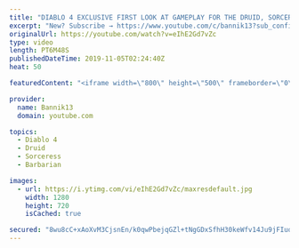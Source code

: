 ```yaml
---
title: "DIABLO 4 EXCLUSIVE FIRST LOOK AT GAMEPLAY FOR THE DRUID, SORCERESS AND BARBARIAN CLASSES!"
excerpt: "New? Subscribe → https://www.youtube.com/c/bannik13?sub_confirmation=1 Diablo 4 is coming!!!! It is official! Let's check out the exclusive first look at game ..."
originalUrl: https://youtube.com/watch?v=eIhE2Gd7vZc
type: video
length: PT6M48S
publishedDateTime: 2019-11-05T02:24:40Z
heat: 50

featuredContent: "<iframe width=\"800\" height=\"500\" frameborder=\"0\" src=\"https://www.youtube.com/embed/eIhE2Gd7vZc\" allow=\"accelerometer; autoplay; encrypted-media; gyroscope; picture-in-picture\" allowfullscreen></iframe>"

provider:
  name: Bannik13
  domain: youtube.com

topics:
  - Diablo 4
  - Druid
  - Sorceress
  - Barbarian

images:
  - url: https://i.ytimg.com/vi/eIhE2Gd7vZc/maxresdefault.jpg
    width: 1280
    height: 720
    isCached: true

secured: "8wu8cC+xAoXvM3CjsnEn/k0qwPbejqGZl+tNgGDxSfhH30keWfv14Ju9jFIuq2c6Leqmlqy8qXNgeuRhOWy51ZoRLWWT4/YX0qSuALfMZl8T2EXR3Y0XkvYfU75iNglFne7w++37ddtVO0nWQqWFESnFbu3kwV3p1VBnHTWsTXXsmcX3pkImbEykDq2MndZTbDuutDz6xx+1FeLaTLpsa7ZIxzQzaCs9G6qRHrfMXHsSG4qXnLAuT0+xMG6p31laPPimemqvice20OZssHgBWN9fy/yNOcUrZcf1bjvoPP6v16/FxC+nLt8A5TWL+K8ptfz7prAc3FCG5PjLMuZDYGqSuQIjlm1Qd2RTJD97GN5DVSRMGp9YRb9dhL88RTlqMt1bRAiHhlg2/1ONjDJktr30PGGVKEfDRWi3xSBH5lg=;ZnemcZs7/m2bSo2i+bQqwQ=="
---
```


